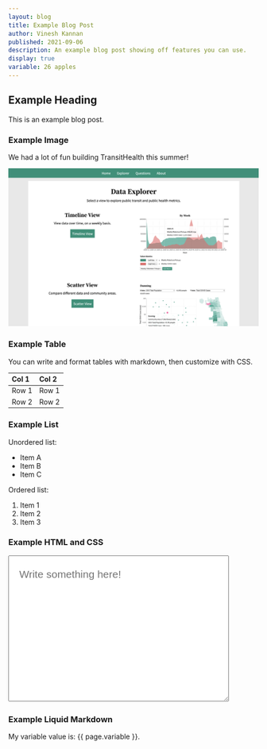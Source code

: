 ```yaml
---
layout: blog
title: Example Blog Post
author: Vinesh Kannan
published: 2021-09-06
description: An example blog post showing off features you can use.
display: true
variable: 26 apples
---
```


## Example Heading

This is an example blog post.

### Example Image

We had a lot of fun building TransitHealth this summer!

![Screenshot of TransitHealth](../assets/project/transithealth.png)

### Example Table

You can write and format tables with markdown, then customize with CSS.

| Col 1 | Col 2 |
|:--|:--|
| Row 1 | Row 1 |
| Row 2 | Row 2 |

### Example List

Unordered list:

- Item A
- Item B
- Item C

Ordered list:

1. Item 1
1. Item 2
1. Item 3

### Example HTML and CSS

<textarea placeholder="Write something here!"></textarea>

<style type="text/css">
    
  textarea {
    min-width: 400px;
    min-height: 250px;
    max-width: 100%;
    max-height: 400px;
    padding: 1em;
    font-family: 'Barlow', sans-serif;
    font-size: 1.5em;
    line-height: 1.5em;
  }

</style>

### Example Liquid Markdown

My variable value is: {{ page.variable }}.
